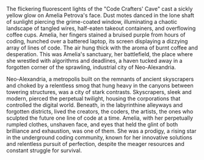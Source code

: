 The flickering fluorescent lights of the "Code Crafters' Cave" cast a sickly yellow glow on Amelia Petrova's face.  Dust motes danced in the lone shaft of sunlight piercing the grime-coated window, illuminating a chaotic landscape of tangled wires, half-eaten takeout containers, and overflowing coffee cups.  Amelia, her fingers stained a bruised purple from hours of coding, hunched over a battered laptop, its screen displaying a dizzying array of lines of code.  The air hung thick with the aroma of burnt coffee and desperation.  This was Amelia's sanctuary, her battlefield, the place where she wrestled with algorithms and deadlines, a haven tucked away in a forgotten corner of the sprawling, industrial city of Neo-Alexandria.

Neo-Alexandria, a metropolis built on the remnants of ancient skyscrapers and choked by a relentless smog that hung heavy in the canyons between towering structures, was a city of stark contrasts. Skyscrapers, sleek and modern, pierced the perpetual twilight, housing the corporations that controlled the digital world.  Beneath, in the labyrinthine alleyways and forgotten districts, lived the creators, the coders, the artists, the ones who sculpted the future one line of code at a time.  Amelia, with her perpetually rumpled clothes, unshaven face, and eyes that held the glint of both brilliance and exhaustion, was one of them.  She was a prodigy, a rising star in the underground coding community, known for her innovative solutions and relentless pursuit of perfection, despite the meager resources and constant struggle for survival.
